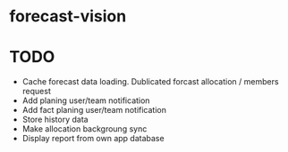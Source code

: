 # forecast-vision

# TODO
- Cache forecast data loading. Dublicated forcast allocation / members request
- Add planing user/team notification
- Add fact planing user/team notification
- Store history data
- Make allocation backgroung sync
- Display report from own app database

